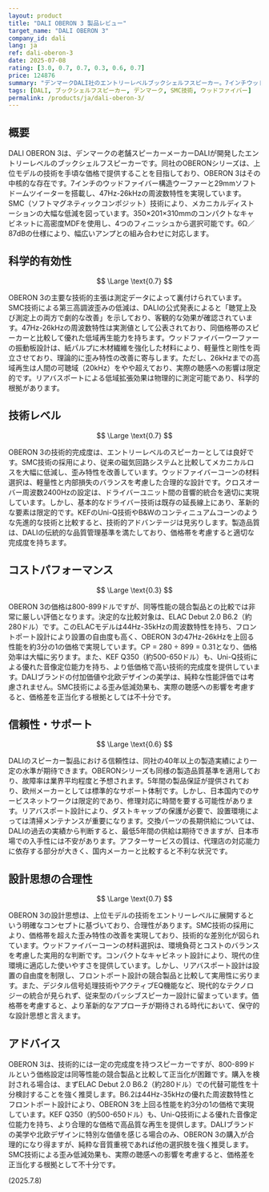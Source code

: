 ```yaml
---
layout: product
title: "DALI OBERON 3 製品レビュー"
target_name: "DALI OBERON 3"
company_id: dali
lang: ja
ref: dali-oberon-3
date: 2025-07-08
rating: [3.0, 0.7, 0.7, 0.3, 0.6, 0.7]
price: 124876
summary: "デンマークDALI社のエントリーレベルブックシェルフスピーカー。7インチウッドファイバーウーファーとSMC技術により、価格帯を超えた音質を実現。47Hz-26kHzの周波数特性と87dB感度を持つ。しかし800-899ドルの価格は、ELAC Debut 2.0 B6.2（約280ドル）が44Hz-35kHzの優れた特性を提供することを考慮すると、コストパフォーマンスは限定的。"
tags: [DALI, ブックシェルフスピーカー, デンマーク, SMC技術, ウッドファイバー]
permalink: /products/ja/dali-oberon-3/
---
```


## 概要

DALI OBERON 3は、デンマークの老舗スピーカーメーカーDALIが開発したエントリーレベルのブックシェルフスピーカーです。同社のOBERONシリーズは、上位モデルの技術を手頃な価格で提供することを目指しており、OBERON 3はその中核的な存在です。7インチのウッドファイバー構造ウーファーと29mmソフトドームツイーターを搭載し、47Hz-26kHzの周波数特性を実現しています。SMC（ソフトマグネティックコンポジット）技術により、メカニカルディストーションの大幅な低減を図っています。350×201×310mmのコンパクトなキャビネットに高密度MDFを使用し、4つのフィニッシュから選択可能です。6Ω／87dBの仕様により、幅広いアンプとの組み合わせに対応します。

## 科学的有効性

$$ \Large \text{0.7} $$

OBERON 3の主要な技術的主張は測定データによって裏付けられています。SMC技術による第三高調波歪みの低減は、DALIの公式発表によると「聴覚上及び測定上の両方で劇的な改善」を示しており、客観的な効果が確認されています。47Hz-26kHzの周波数特性は実測値として公表されており、同価格帯のスピーカーと比較して優れた低域再生能力を持ちます。ウッドファイバーウーファーの振動板設計は、紙パルプに木材繊維を強化した材料により、軽量性と剛性を両立させており、理論的に歪み特性の改善に寄与します。ただし、26kHzまでの高域再生は人間の可聴域（20kHz）をやや超えており、実際の聴感への影響は限定的です。リアバスポートによる低域拡張効果は物理的に測定可能であり、科学的根拠があります。

## 技術レベル

$$ \Large \text{0.7} $$

OBERON 3の技術的完成度は、エントリーレベルのスピーカーとしては良好です。SMC技術の採用により、従来の磁気回路システムと比較してメカニカルロスを大幅に低減し、歪み特性を改善しています。ウッドファイバーコーンの材料選択は、軽量性と内部損失のバランスを考慮した合理的な設計です。クロスオーバー周波数2400Hzの設定は、ドライバーユニット間の音響的統合を適切に実現しています。しかし、基本的なドライバー技術は既存の延長線上にあり、革新的な要素は限定的です。KEFのUni-Q技術やB&Wのコンティニュアムコーンのような先進的な技術と比較すると、技術的アドバンテージは見劣りします。製造品質は、DALIの伝統的な品質管理基準を満たしており、価格帯を考慮すると適切な完成度を持ちます。

## コストパフォーマンス

$$ \Large \text{0.3} $$

OBERON 3の価格は800-899ドルですが、同等性能の競合製品との比較では非常に厳しい評価となります。決定的な比較対象は、ELAC Debut 2.0 B6.2（約280ドル）です。このELACモデルは44Hz-35kHzの周波数特性を持ち、フロントポート設計により設置の自由度も高く、OBERON 3の47Hz-26kHzを上回る性能を約3分の1の価格で実現しています。CP = 280 ÷ 899 = 0.31となり、価格効率は大幅に劣ります。また、KEF Q350（約500-650ドル）も、Uni-Q技術による優れた音像定位能力を持ち、より低価格で高い技術的完成度を提供しています。DALIブランドの付加価値や北欧デザインの美学は、純粋な性能評価では考慮されません。SMC技術による歪み低減効果も、実際の聴感への影響を考慮すると、価格差を正当化する根拠としては不十分です。

## 信頼性・サポート

$$ \Large \text{0.6} $$

DALIのスピーカー製品における信頼性は、同社の40年以上の製造実績により一定の水準が期待できます。OBERONシリーズも同様の製造品質基準を適用しており、故障率は業界平均程度と予想されます。5年間の製品保証が提供されており、欧州メーカーとしては標準的なサポート体制です。しかし、日本国内でのサービスネットワークは限定的であり、修理対応に時間を要する可能性があります。リアバスポート設計により、ダストキャップの保護が必要で、設置環境によっては清掃メンテナンスが重要になります。交換パーツの長期供給については、DALIの過去の実績から判断すると、最低5年間の供給は期待できますが、日本市場での入手性には不安があります。アフターサービスの質は、代理店の対応能力に依存する部分が大きく、国内メーカーと比較すると不利な状況です。

## 設計思想の合理性

$$ \Large \text{0.7} $$

OBERON 3の設計思想は、上位モデルの技術をエントリーレベルに展開するという明確なコンセプトに基づいており、合理性があります。SMC技術の採用により、価格帯を超えた歪み特性の改善を実現しており、技術的な差別化が図られています。ウッドファイバーコーンの材料選択は、環境負荷とコストのバランスを考慮した実用的な判断です。コンパクトなキャビネット設計により、現代の住環境に適応した使いやすさを提供しています。しかし、リアバスポート設計は設置の自由度を制限し、フロントポート設計の競合製品と比較して実用性に劣ります。また、デジタル信号処理技術やアクティブEQ機能など、現代的なテクノロジーの統合が見られず、従来型のパッシブスピーカー設計に留まっています。価格帯を考慮すると、より革新的なアプローチが期待される時代において、保守的な設計思想と言えます。

## アドバイス

OBERON 3は、技術的には一定の完成度を持つスピーカーですが、800-899ドルという価格設定は同等性能の競合製品と比較して正当化が困難です。購入を検討される場合は、まずELAC Debut 2.0 B6.2（約280ドル）での代替可能性を十分検討することを強く推奨します。B6.2は44Hz-35kHzの優れた周波数特性とフロントポート設計により、OBERON 3を上回る性能を約3分の1の価格で実現しています。KEF Q350（約500-650ドル）も、Uni-Q技術による優れた音像定位能力を持ち、より合理的な価格で高品質な再生を提供します。DALIブランドの美学や北欧デザインに特別な価値を感じる場合のみ、OBERON 3の購入が合理的になり得ますが、純粋な音質重視であれば他の選択肢を強く推奨します。SMC技術による歪み低減効果も、実際の聴感への影響を考慮すると、価格差を正当化する根拠として不十分です。

(2025.7.8)